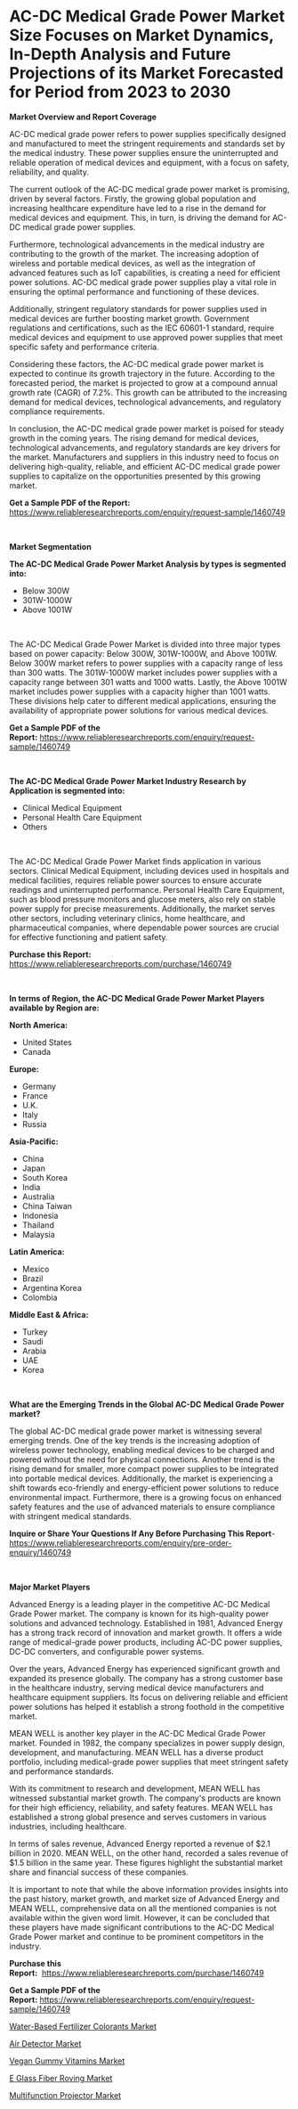 <p><h1>AC-DC Medical Grade Power Market Size Focuses on Market Dynamics, In-Depth Analysis and Future Projections of its Market Forecasted for Period from 2023 to 2030</h1></p><p><strong>Market Overview and Report Coverage</strong></p>
<p><p>AC-DC medical grade power refers to power supplies specifically designed and manufactured to meet the stringent requirements and standards set by the medical industry. These power supplies ensure the uninterrupted and reliable operation of medical devices and equipment, with a focus on safety, reliability, and quality.</p><p>The current outlook of the AC-DC medical grade power market is promising, driven by several factors. Firstly, the growing global population and increasing healthcare expenditure have led to a rise in the demand for medical devices and equipment. This, in turn, is driving the demand for AC-DC medical grade power supplies.</p><p>Furthermore, technological advancements in the medical industry are contributing to the growth of the market. The increasing adoption of wireless and portable medical devices, as well as the integration of advanced features such as IoT capabilities, is creating a need for efficient power solutions. AC-DC medical grade power supplies play a vital role in ensuring the optimal performance and functioning of these devices.</p><p>Additionally, stringent regulatory standards for power supplies used in medical devices are further boosting market growth. Government regulations and certifications, such as the IEC 60601-1 standard, require medical devices and equipment to use approved power supplies that meet specific safety and performance criteria.</p><p>Considering these factors, the AC-DC medical grade power market is expected to continue its growth trajectory in the future. According to the forecasted period, the market is projected to grow at a compound annual growth rate (CAGR) of 7.2%. This growth can be attributed to the increasing demand for medical devices, technological advancements, and regulatory compliance requirements.</p><p>In conclusion, the AC-DC medical grade power market is poised for steady growth in the coming years. The rising demand for medical devices, technological advancements, and regulatory standards are key drivers for the market. Manufacturers and suppliers in this industry need to focus on delivering high-quality, reliable, and efficient AC-DC medical grade power supplies to capitalize on the opportunities presented by this growing market.</p></p>
<p><strong>Get a Sample PDF of the Report:</strong> <a href="https://www.reliableresearchreports.com/enquiry/request-sample/1460749">https://www.reliableresearchreports.com/enquiry/request-sample/1460749</a></p>
<p>&nbsp;</p>
<p><strong>Market Segmentation</strong></p>
<p><strong>The AC-DC Medical Grade Power Market Analysis by types is segmented into:</strong></p>
<p><ul><li>Below 300W</li><li>301W-1000W</li><li>Above 1001W</li></ul></p>
<p>&nbsp;</p>
<p><p>The AC-DC Medical Grade Power Market is divided into three major types based on power capacity: Below 300W, 301W-1000W, and Above 1001W. Below 300W market refers to power supplies with a capacity range of less than 300 watts. The 301W-1000W market includes power supplies with a capacity range between 301 watts and 1000 watts. Lastly, the Above 1001W market includes power supplies with a capacity higher than 1001 watts. These divisions help cater to different medical applications, ensuring the availability of appropriate power solutions for various medical devices.</p></p>
<p><strong>Get a Sample PDF of the Report:</strong>&nbsp;<a href="https://www.reliableresearchreports.com/enquiry/request-sample/1460749">https://www.reliableresearchreports.com/enquiry/request-sample/1460749</a></p>
<p>&nbsp;</p>
<p><strong>The AC-DC Medical Grade Power Market Industry Research by Application is segmented into:</strong></p>
<p><ul><li>Clinical Medical Equipment</li><li>Personal Health Care Equipment</li><li>Others</li></ul></p>
<p>&nbsp;</p>
<p><p>The AC-DC Medical Grade Power Market finds application in various sectors. Clinical Medical Equipment, including devices used in hospitals and medical facilities, requires reliable power sources to ensure accurate readings and uninterrupted performance. Personal Health Care Equipment, such as blood pressure monitors and glucose meters, also rely on stable power supply for precise measurements. Additionally, the market serves other sectors, including veterinary clinics, home healthcare, and pharmaceutical companies, where dependable power sources are crucial for effective functioning and patient safety.</p></p>
<p><strong>Purchase this Report:</strong>&nbsp; <a href="https://www.reliableresearchreports.com/purchase/1460749">https://www.reliableresearchreports.com/purchase/1460749</a></p>
<p>&nbsp;</p>
<p><strong>In terms of Region, the AC-DC Medical Grade Power Market Players available by Region are:</strong></p>
<p>
    <p> <strong> North America: </strong>
        <ul>
            <li>United States</li>
            <li>Canada</li>
        </ul>
        </p> 
    <p> <strong> Europe: </strong>
        <ul>
            <li>Germany</li>
            <li>France</li>
            <li>U.K.</li>
            <li>Italy</li>
            <li>Russia</li>
        </ul>
        </p> 
    <p> <strong> Asia-Pacific: </strong>
        <ul>
            <li>China</li>
            <li>Japan</li>
            <li>South Korea</li>
            <li>India</li>
            <li>Australia</li>
            <li>China Taiwan</li>
            <li>Indonesia</li>
            <li>Thailand</li>
            <li>Malaysia</li>
        </ul>
        </p> 
    <p> <strong> Latin America: </strong>
        <ul>
            <li>Mexico</li>
            <li>Brazil</li>
            <li>Argentina Korea</li>
            <li>Colombia</li>
        </ul>
        </p> 
    <p> <strong> Middle East & Africa: </strong>
        <ul>
            <li>Turkey</li>
            <li>Saudi</li>
            <li>Arabia</li>
            <li>UAE</li>
            <li>Korea</li>
        </ul>
    </p>
    </p>
<p>&nbsp;</p>
<p><strong>What are the Emerging Trends in the Global AC-DC Medical Grade Power market?</strong></p>
<p><p>The global AC-DC medical grade power market is witnessing several emerging trends. One of the key trends is the increasing adoption of wireless power technology, enabling medical devices to be charged and powered without the need for physical connections. Another trend is the rising demand for smaller, more compact power supplies to be integrated into portable medical devices. Additionally, the market is experiencing a shift towards eco-friendly and energy-efficient power solutions to reduce environmental impact. Furthermore, there is a growing focus on enhanced safety features and the use of advanced materials to ensure compliance with stringent medical standards.</p></p>
<p><strong>Inquire or Share Your Questions If Any Before Purchasing This Report</strong>- <a href="https://www.reliableresearchreports.com/enquiry/pre-order-enquiry/1460749">https://www.reliableresearchreports.com/enquiry/pre-order-enquiry/1460749</a></p>
<p>&nbsp;</p>
<p><strong>Major Market Players</strong></p>
<p><p>Advanced Energy is a leading player in the competitive AC-DC Medical Grade Power market. The company is known for its high-quality power solutions and advanced technology. Established in 1981, Advanced Energy has a strong track record of innovation and market growth. It offers a wide range of medical-grade power products, including AC-DC power supplies, DC-DC converters, and configurable power systems.</p><p>Over the years, Advanced Energy has experienced significant growth and expanded its presence globally. The company has a strong customer base in the healthcare industry, serving medical device manufacturers and healthcare equipment suppliers. Its focus on delivering reliable and efficient power solutions has helped it establish a strong foothold in the competitive market.</p><p>MEAN WELL is another key player in the AC-DC Medical Grade Power market. Founded in 1982, the company specializes in power supply design, development, and manufacturing. MEAN WELL has a diverse product portfolio, including medical-grade power supplies that meet stringent safety and performance standards.</p><p>With its commitment to research and development, MEAN WELL has witnessed substantial market growth. The company's products are known for their high efficiency, reliability, and safety features. MEAN WELL has established a strong global presence and serves customers in various industries, including healthcare.</p><p>In terms of sales revenue, Advanced Energy reported a revenue of $2.1 billion in 2020. MEAN WELL, on the other hand, recorded a sales revenue of $1.5 billion in the same year. These figures highlight the substantial market share and financial success of these companies.</p><p>It is important to note that while the above information provides insights into the past history, market growth, and market size of Advanced Energy and MEAN WELL, comprehensive data on all the mentioned companies is not available within the given word limit. However, it can be concluded that these players have made significant contributions to the AC-DC Medical Grade Power market and continue to be prominent competitors in the industry.</p></p>
<p><strong>Purchase this Report:</strong>&nbsp;&nbsp;<a href="https://www.reliableresearchreports.com/purchase/1460749">https://www.reliableresearchreports.com/purchase/1460749</a></p>
<p></p>
<p><strong>Get a Sample PDF of the Report:</strong>&nbsp;<a href="https://www.reliableresearchreports.com/enquiry/request-sample/1460749">https://www.reliableresearchreports.com/enquiry/request-sample/1460749</a></p>
<p><p><a href="https://www.linkedin.com/pulse/water-based-fertilizer-colorants-market-research-report-provides/">Water-Based Fertilizer Colorants Market</a></p><p><a href="https://medium.com/@fosterfahey1016/air-detector-market-size-growth-forecast-2023-2030-b8816a311c89">Air Detector Market</a></p><p><a href="https://github.com/RickHolmes3/Market-Research-Report-List-1/blob/main/vegan-gummy-vitamins-market.md">Vegan Gummy Vitamins Market</a></p><p><a href="https://github.com/GroverBarry/Market-Research-Report-List-2/blob/main/e-glass-fiber-roving-market.md">E Glass Fiber Roving Market</a></p><p><a href="https://medium.com/@fitanstorm7845/multifunction-projector-market-size-growth-forecast-2023-2030-8f60f9afb67f">Multifunction Projector Market</a></p></p>